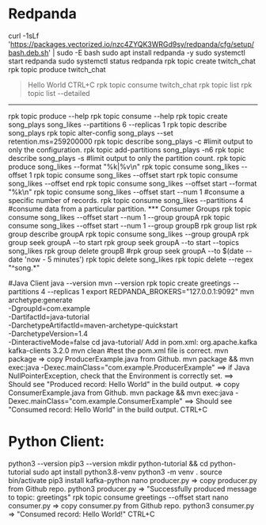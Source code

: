 # Redpanda

curl -1sLf 'https://packages.vectorized.io/nzc4ZYQK3WRGd9sy/redpanda/cfg/setup/bash.deb.sh' | sudo -E bash
sudo apt install redpanda -y
sudo systemctl start redpanda
sudo systemctl status redpanda
rpk topic create twitch_chat
rpk topic produce twitch_chat
> Hello
> World
CTRL+C
rpk topic consume twitch_chat
rpk topic list
rpk topic list --detailed
*********
rpk topic produce --help
rpk topic consume --help
rpk topic create song_plays song_likes --partitions 6 --replicas 1
rpk topic describe song_plays
rpk topic alter-config song_plays --set retention.ms=259200000
rpk topic describe song_plays -c #limit output to only the configuration.
rpk topic add-partitions song_plays -n6
rpk topic describe song_plays -s #limit output to only the partition count.
rpk topic produce song_likes --format "%k|%v\n"
rpk topic consume song_likes --offset 1
rpk topic consume song_likes --offset start
rpk topic consume song_likes --offset end
rpk topic consume song_likes --offset start --format "%k\n"
rpk topic consume song_likes --offset start --num 1 #consume a specific number of records.
rpk topic consume song_likes --partitions 4 #consume data from a particular partition.
*** Consumer Groups
rpk topic consume song_likes --offset start --num 1 --group groupA
rpk topic consume song_likes --offset start --num 1 --group groupB
rpk group list
rpk group describe groupA
rpk topic consume song_likes --group groupA
rpk group seek groupA --to start
rpk group seek groupA --to start --topics song_likes
rpk group delete groupB
#rpk group seek groupA --to $(date --date 'now - 5 minutes')
rpk topic delete song_likes
rpk topic delete --regex "^song.*"

#Java Client
java --version
mvn --version
rpk topic create greetings --partitions 4 --replicas 1
export REDPANDA_BROKERS="127.0.0.1:9092"
mvn archetype:generate \
    -DgroupId=com.example \
    -DartifactId=java-tutorial \
    -DarchetypeArtifactId=maven-archetype-quickstart \
    -DarchetypeVersion=1.4 \
    -DinteractiveMode=false
cd java-tutorial/
Add in pom.xml:
<dependencies>
    <dependency>
      <groupId>org.apache.kafka</groupId>
      <artifactId>kafka-clients</artifactId>
      <version>3.2.0</version>
    </dependency>
    <!-- other dependencies -->
</dependencies>
mvn clean #test the pom.xml file is correct.
mvn package
=> copy ProducerExample.java from Github.
mvn package && mvn exec:java -Dexec.mainClass="com.example.ProducerExample"
==> if Java NullPointerException, check that the Environment is correctly set.
==> Should see "Produced record: Hello World" in the build output.
=> copy ConsumerExample.java from Github.
mvn package && mvn exec:java -Dexec.mainClass="com.example.ConsumerExample"
==> Should see "Consumed record: Hello World" in the build output.
CTRL+C

Python Client:
==============
python3 --version
pip3 --version
mkdir python-tutorial && cd python-tutorial
sudo apt install python3.8-venv
python3 -m venv .
source bin/activate
pip3 install kafka-python
nano producer.py
=> copy producer.py from Github repo.
python3 producer.py
=> "Successfully produced message to topic: greetings"
rpk topic consume greetings --offset start
nano consumer.py
=> copy consumer.py from Github repo.
python3 consumer.py
=> "Consumed record: Hello World!"
CTRL+C


